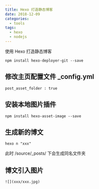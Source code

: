 ```yaml
---
title: Hexo 打造静态博客
date: 2018-12-09
categories:
  - tools
tags:
  - hexo
  - nodejs
---
```


使用 Hexo 打造静态博客
<!-- more -->

```
npm install hexo-deployer-git --save
```


## 修改主页配置文件 _config.yml
```
post_asset_folder : true
```
## 安装本地图片插件
```
npm install hexo-asset-image --save
```
## 生成新的博文
```
hexo n "xxx"
```
此时 /source/_posts/ 下会生成同名文件夹

## 博文引入图片
```
![](xxx/xxx.jpg)
```
